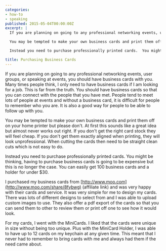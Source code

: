 ```yaml
---
categories:
- how-to
- speaking
published: 2015-05-04T00:00:00Z
excerpt: |
  If you are planning on going to any professional networking events, user groups, or speaking at events, you should have business cards with you.  Many times people think, I only need to have business cards if I am looking for a job.  This is far from the truth.  You should have business cards so that you can connect with the people that you have met.  People tend to meet lots of people at events and without a business card, it is difficult for people to remember who you are.  It is also a good way for people to be able to follow up with you.

  You may be tempted to make your own business cards and print them off on your home printer but please don't.  At first this sounds like a great idea but almost never works out right.  If you don't get the right card stock they will feel cheap.  If you don't get them exactly aligned when printing, they will look unprofessional.  When cutting the cards then need to be straight clean cuts which is not easy to do.

  Instead you need to purchase professionally printed cards.  You might be thinking, having to purchase business cards is going to be expensive but this is no longer the case.  You can easily get 100 business cards and a holder for under $30.

title: Purchasing Business Cards
---
```


If you are planning on going to any professional networking events, user groups, or speaking at events, you should have business cards with you.  Many times people think, I only need to have business cards if I am looking for a job.  This is far from the truth.  You should have business cards so that you can connect with the people that you have met.  People tend to meet lots of people at events and without a business card, it is difficult for people to remember who you are.  It is also a good way for people to be able to follow up with you.

You may be tempted to make your own business cards and print them off on your home printer but please don't.  At first this sounds like a great idea but almost never works out right.  If you don't get the right card stock they will feel cheap.  If you don't get them exactly aligned when printing, they will look unprofessional.  When cutting the cards then need to be straight clean cuts which is not easy to do.

Instead you need to purchase professionally printed cards.  You might be thinking, having to purchase business cards is going to be expensive but this is no longer the case.  You can easily get 100 business cards and a holder for under $30.

I purchased my business cards from [http://www.moo.com](http://www.moo.com/share/8fybwg) (affiliate link) and was very happy with their cards and service.  It was very simple for me to design my cards.  There was lots of different designs to select from and I was able to upload custom images to use.  They also offer a pdf export of the cards so that you can send them to other to review them or print off one to see how it would look.

 For my cards, I went with the MiniCards.  I liked that the cards were unique in size without being too unique. Plus with the MiniCard Holder, I was able to have up to 12 cards on my keychain at any given time.  This meant that I never had to remember to bring cards with me and always had them if the need came about.





